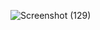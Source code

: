 ![Screenshot (129)](https://user-images.githubusercontent.com/97425818/194702560-9f8b72be-46c5-4eb8-abfe-e10b59af0756.png)
